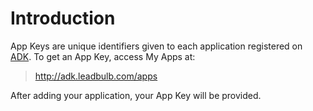 # Introduction #

App Keys are unique identifiers given to each application registered on [ADK](ADK.md). To get an App Key, access My Apps at:

> http://adk.leadbulb.com/apps

After adding your application, your App Key will be provided.